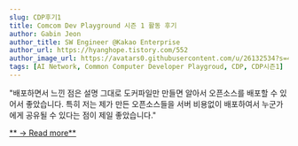 ```yaml
---
slug: CDP후기1
title: Comcom Dev Playground 시즌 1 활동 후기
author: Gabin Jeon
author_title: SW Engineer @Kakao Enterprise
author_url: https://hyanghope.tistory.com/552
author_image_url: https://avatars0.githubusercontent.com/u/26132534?s=400&u=e5b76bebb05c2ea1b7a82c518d0915b93304de47&v=4
tags: [AI Network, Common Computer Developer Playgroud, CDP, CDP시즌1]
---
```


"배포하면서 느낀 점은 설명 그대로 도커파일만 만들면 알아서 오픈소스를 배포할 수 있어서 좋았습니다. 특히 저는 제가 만든 오픈소스들을 서버 비용없이 배포하여서 누군가에게 공유될 수 있다는 점이 제일 좋았습니다."

[** → Read more**](https://hyanghope.tistory.com/552)
